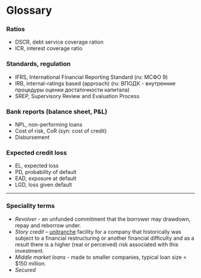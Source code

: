 # Glossary

### Ratios

- DSCR, debt service coverage ration
- ICR, interest coverage ratio 

### Standards, regulation

- IFRS, International Financial Reporting Standard (ru: МСФО 9)
- IRB, internal-ratings based (approach) (ru: ВПОДК - внутренние процедуры оценки достаточности 
       капитала)
- SREP, Supervisory Review and Evaluation Process

### Bank reports (balance sheet, P&L)

- NPL, non-performing loans
- Cost of risk, CoR (syn: cost of credit)
- Disbursement 

### Expected credit loss

- EL, expected loss
- PD, probability of default
- EAD, exposure at default
- LGD, loss given default

--- 

### Speciality terms

- *Revolver* - an unfunded commitment that the borrower may drawdown, repay and reborrow under.
- *Story credit* – [unitranche][uni] facility for a company that historically was subject to a financial restructuring or another financial difficulty and as a result there is a higher (real or perceived) risk associated with this investment.
- *Middle market loans* - made to smaller companies, typical loan size < $150 million.
- *Secured*


[uni]: (https://www.reuters.com/article/unitranche-size/rise-in-private-credit-leads-to-boost-in-unitranche-loans-idUSL1N2AJ15Q)
